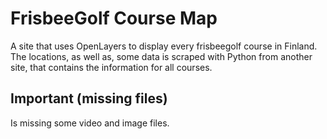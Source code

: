 # FrisbeeGolf Course Map

A site that uses OpenLayers to display every frisbeegolf course in Finland. The locations, as well as, some data is scraped with Python from another site, that contains the information for all courses. 

## Important (missing files)

Is missing some video and image files.
